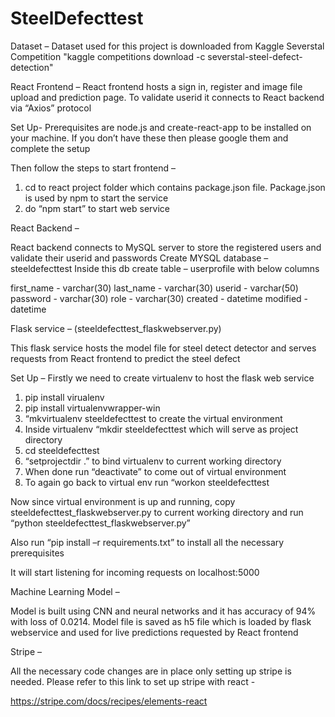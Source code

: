 # SteelDefecttest
Dataset –
Dataset used for this project is downloaded from Kaggle Severstal Competition "kaggle competitions download -c severstal-steel-defect-detection"

React Frontend –
React frontend hosts a sign in, register and image file upload and prediction page. To validate userid it connects to React backend via “Axios” protocol

Set Up-
Prerequisites are node.js and create-react-app to be installed on your machine. If you don’t have these then please google them and complete the setup

Then follow the steps to start frontend –
1)	cd to react project folder which contains package.json file. Package.json is used by npm to start the service
2)	do “npm start” to start web service


React Backend –

React backend connects to MySQL server to store the registered users and validate their userid and passwords
Create MYSQL database – steeldefecttest
Inside this db create table – userprofile with below columns

 first_name - varchar(30)
 last_name - varchar(30)
 userid - varchar(50)
 password - varchar(30)
 role - varchar(30)
 created - datetime
 modified - datetime


Flask service – (steeldefecttest_flaskwebserver.py)

This flask service hosts the model file for steel detect detector and serves requests from React frontend to predict the steel defect

Set Up –
Firstly we need to create virtualenv to host the flask web service
1)	pip install virualenv
2)	pip install virtualenvwrapper-win
3)	“mkvirtualenv steeldefecttest to create the virtual environment
4)	Inside virtualenv “mkdir steeldefecttest which will serve as project directory
5)	cd steeldefecttest
6)	“setprojectdir .” to bind virtualenv to current working directory
7)	When done run “deactivate” to come out of virtual environment
8)	To again go back to virtual env run “workon steeldefecttest

Now since virtual environment is up and running, copy steeldefecttest_flaskwebserver.py to current working directory and run “python steeldefecttest_flaskwebserver.py”

Also run “pip install –r requirements.txt” to install all the necessary prerequisites

It will start listening for incoming requests on localhost:5000

Machine Learning Model –

Model is built using CNN and neural networks and it has accuracy of 94% with loss of 0.0214. Model file is saved as h5 file which is loaded by flask webservice and used for live predictions requested by React frontend


Stripe –

All the necessary code changes are in place only setting up stripe is needed. Please refer to this link to set up stripe with react -

https://stripe.com/docs/recipes/elements-react
